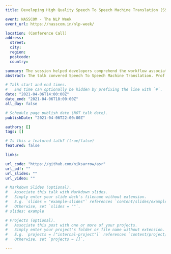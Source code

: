 ```yaml
---
title: Developing High Quality Speech To Speech Machine Translation (SSMT)

event: NASSCOM - The NLP Week
event_url: https://nasscom.in/nlp-week/

location: (Conference Call)
address:
  street: 
  city: 
  region: 
  postcode: 
  country: 

summary: The session helped developers comprehend the workflow associated with development of Speech to Speech Machine Translation models. 
abstract: The talk convered Speech To Speech Machine Translation. Prof. Pushpak Bhattacharyya and Prof. Preethi Jyothi pioneered the session with a talk on MT and (ASR + TTS) respectively. Jyotsana Khatri, Vineet Bhatt and I demonstrated Machine Translation, Text To Speech and Automatic Speech Recognition systems by showcasing a code walkthrough on Google Colab notebooks. The three components led to the formation of a complete SSMT pipeline for English to Hindi and English to Marathi language directions.

# Talk start and end times.
#   End time can optionally be hidden by prefixing the line with `#`.
date: "2021-04-06T14:00:00Z"
date_end: "2021-04-06T18:00:00Z"
all_day: false

# Schedule page publish date (NOT talk date).
publishDate: "2021-04-06T22:00:00Z"

authors: []
tags: []

# Is this a featured talk? (true/false)
featured: false

links:

url_code: "https://github.com/niksarrow/asr"
url_pdf: ""
url_slides: ""
url_video: ""

# Markdown Slides (optional).
#   Associate this talk with Markdown slides.
#   Simply enter your slide deck's filename without extension.
#   E.g. `slides = "example-slides"` references `content/slides/example-slides.md`.
#   Otherwise, set `slides = ""`.
# slides: example

# Projects (optional).
#   Associate this post with one or more of your projects.
#   Simply enter your project's folder or file name without extension.
#   E.g. `projects = ["internal-project"]` references `content/project/deep-learning/index.md`.
#   Otherwise, set `projects = []`.

---
```

